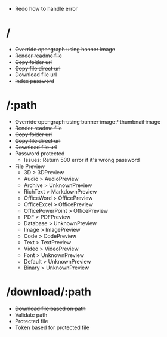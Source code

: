 - Redo how to handle error

# /
- ~~Override opengraph using banner image~~
- ~~Render readme file~~
- ~~Copy folder url~~
- ~~Copy file direct url~~
- ~~Download file url~~
- ~~Index password~~

# /:path
- ~~Override opengraph using banner image / thumbnail image~~
- ~~Render readme file~~
- ~~Copy folder url~~
- ~~Copy file direct url~~
- ~~Download file url~~
- ~~Password protected~~
  - Issues: Return 500 error if it's wrong password
- File Preview
  - 3D > 3DPreview
  - Audio > AudioPreview
  - Archive > UnknownPreview
  - RichText > MarkdownPreview
  - OfficeWord > OfficePreview
  - OfficeExcel > OfficePreview
  - OfficePowerPoint > OfficePreview
  - PDF > PDFPreview
  - Database > UnknownPreview
  - Image > ImagePreview
  - Code > CodePreview
  - Text > TextPreview
  - Video > VideoPreview
  - Font > UnknownPreview
  - Default > UnknownPreview
  - Binary > UnknownPreview

# /download/:path
- ~~Download file based on path~~
- ~~Validate path~~
- Protected file
- Token based for protected file